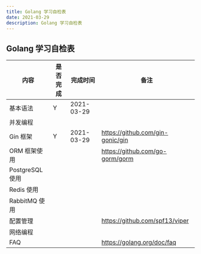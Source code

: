 ```yaml
---
title: Golang 学习自检表
date: 2021-03-29
description: Golang 学习自检表
---
```


## Golang 学习自检表

| 内容 | 是否完成 | 完成时间 | 备注 |
| ------- | ------- | ------- |------- |
| 基本语法 | Y | 2021-03-29 |  |
| 并发编程 |  |  |  |
| Gin 框架 | Y | 2021-03-29 | https://github.com/gin-gonic/gin |
| ORM 框架使用 |  |  | https://github.com/go-gorm/gorm |
| PostgreSQL 使用 |  |  |  |
| Redis 使用 |  |  |  |
| RabbitMQ 使用 |  |  |  |
| 配置管理 |  |  | https://github.com/spf13/viper |
| 网络编程 |  |  |  |
| FAQ |  |  | https://golang.org/doc/faq |
